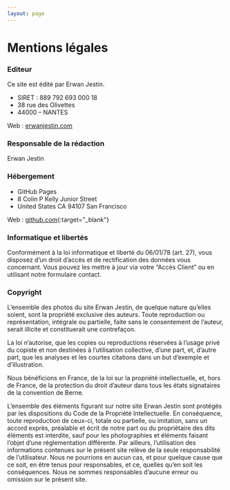 ```yaml
---
layout: page
---
```


# Mentions légales

### Editeur

Ce site est édité par Erwan Jestin.

- SIRET : 889 792 693 000 18
- 38 rue des Olivettes
- 44000 – NANTES

Web : [erwanjestin.com](https://www.erwanjestin.com)

### Responsable de la rédaction

Erwan Jestin

### Hébergement

- GitHub Pages
- 8 Colin P Kelly Junior Street
- United States CA 94107 San Francisco

Web : [github.com](https://github.com){:target="_blank"}

### Informatique et libertés

Conformément à la loi informatique et liberté du 06/01/78 (art. 27), vous disposez d’un droit d’accès et de rectification des données vous concernant. Vous pouvez les mettre à jour via votre “Accès Client” ou en utilisant notre formulaire contact.

### Copyright

L’ensemble des photos du site Erwan Jestin, de quelque nature qu’elles soient, sont la propriété exclusive des auteurs. Toute reproduction ou représentation, intégrale ou partielle, faite sans le consentement de l’auteur, serait illicite et constituerait une contrefaçon.

La loi n’autorise, que les copies ou reproductions réservées à l’usage privé du copiste et non destinées à l’utilisation collective, d’une part, et, d’autre part, que les analyses et les courtes citations dans un but d’exemple et d’illustration.

Nous bénéficions en France, de la loi sur la propriété intellectuelle, et, hors de France, de la protection du droit d’auteur dans tous les états signataires de la convention de Berne.

L’ensemble des éléments figurant sur notre site Erwan Jestin sont protégés par les dispositions du Code de la Propriété Intellectuelle. En conséquence, toute reproduction de ceux-ci, totale ou partielle, ou imitation, sans un accord exprès, préalable et écrit de notre part ou du propriétaire des dits éléments est interdite, sauf pour les photographies et éléments faisant l’objet d’une réglementation différente.
Par ailleurs, l’utilisation des informations contenues sur le présent site relève de la seule responsabilité de l’utilisateur. Nous ne pourrions en aucun cas, et pour quelque cause que ce soit, en être tenus pour responsables, et ce, quelles qu’en soit les conséquences.
Nous ne sommes responsables d’aucune erreur ou omission sur le présent site.

